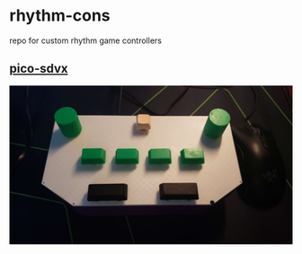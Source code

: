# rhythm-cons

repo for custom rhythm game controllers

## [pico-sdvx](pico-sdvx/)
![](pico-sdvx/images/assembled.jpg)